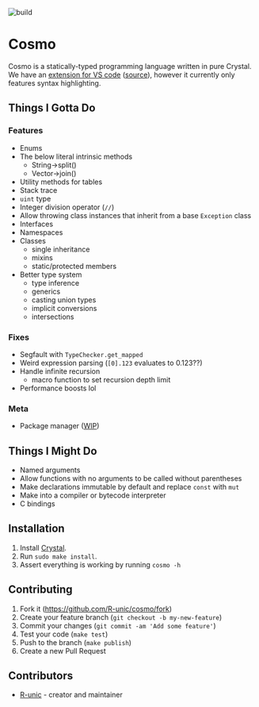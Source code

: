 ![build](https://github.com/cosmo-lang/cosmo/actions/workflows/crystal.yml/badge.svg)
# Cosmo

Cosmo is a statically-typed programming language written in pure Crystal.<br>
We have an [extension for VS code](https://marketplace.visualstudio.com/items?itemName=cosmo.vscode-cosmo) ([source](https://github.com/R-unic/vscode-cosmo)), however it currently only features syntax highlighting.

## Things I Gotta Do

### Features
- Enums
- The below literal intrinsic methods
  * String->split()
  * Vector->join()
- Utility methods for tables
- Stack trace
- `uint` type
- Integer division operator (`//`)
- Allow throwing class instances that inherit from a base `Exception` class
- Interfaces
- Namespaces
- Classes
  * single inheritance
  * mixins
  * static/protected members
- Better type system
  * type inference
  * generics
  * casting union types
  * implicit conversions
  * intersections

### Fixes
- Segfault with `TypeChecker.get_mapped`
- Weird expression parsing (`[0].123` evaluates to 0.123??)
- Handle infinite recursion
  * macro function to set recursion depth limit
- Performance boosts lol

### Meta
- Package manager ([WIP](https://github.com/cosmo-lang/stars))

## Things I Might Do

- Named arguments
- Allow functions with no arguments to be called without parentheses
- Make declarations immutable by default and replace `const` with `mut`
- Make into a compiler or bytecode interpreter
- C bindings

## Installation

1. Install [Crystal](https://crystal-lang.org/install/).
2. Run `sudo make install`.
3. Assert everything is working by running `cosmo -h`

## Contributing

1. Fork it (<https://github.com/R-unic/cosmo/fork>)
2. Create your feature branch (`git checkout -b my-new-feature`)
3. Commit your changes (`git commit -am 'Add some feature'`)
4. Test your code (`make test`)
5. Push to the branch (`make publish`)
6. Create a new Pull Request

## Contributors

- [R-unic](https://github.com/R-unic) - creator and maintainer
